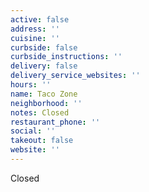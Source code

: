 ```yaml
---
active: false
address: ''
cuisine: ''
curbside: false
curbside_instructions: ''
delivery: false
delivery_service_websites: ''
hours: ''
name: Taco Zone
neighborhood: ''
notes: Closed
restaurant_phone: ''
social: ''
takeout: false
website: ''
---
```


Closed